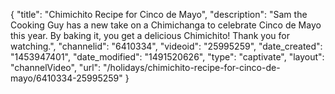{
    "title": "Chimichito Recipe for Cinco de Mayo",
    "description": "Sam the Cooking Guy has a new take on a Chimichanga to celebrate Cinco de Mayo this year. By baking it, you get a delicious Chimichito! Thank you for watching.",
    "channelid": "6410334",
    "videoid": "25995259",
    "date_created": "1453947401",
    "date_modified": "1491520626",
    "type": "captivate",
    "layout": "channelVideo",
    "url": "\/holidays\/chimichito-recipe-for-cinco-de-mayo\/6410334-25995259"
}